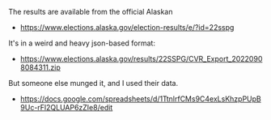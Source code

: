 The results are available from the official Alaskan

* https://www.elections.alaska.gov/election-results/e/?id=22sspg

It's in a weird and heavy json-based format:

* https://www.elections.alaska.gov/results/22SSPG/CVR_Export_20220908084311.zip

But someone else munged it, and I used their data.

* https://docs.google.com/spreadsheets/d/1TtnlrfCMs9C4exLsKhzpPUpB9Uc-rFl2QLUAP6zZIe8/edit
